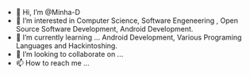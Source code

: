 - 👋 Hi, I’m @Minha-D
- 👀 I’m interested in Computer Science, Software Engeneering , Open Source Software Development, Android Development.
- 🌱 I’m currently learning ... Android Development, Various Programing Languages and Hackintoshing.
- 💞️ I’m looking to collaborate on ...
- 📫 How to reach me ...

<!---
MinhaMine2271/MinhaMine2271 is a ✨ special ✨ repository because its `README.md` (this file) appears on your GitHub profile.
You can click the Preview link to take a look at your changes.
--->
